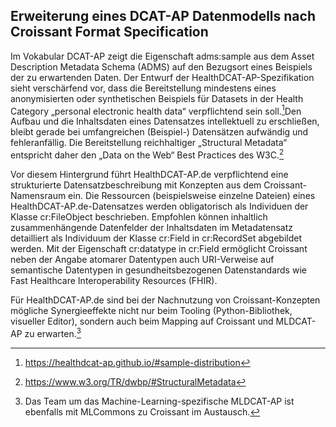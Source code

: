 ## Erweiterung eines DCAT-AP Datenmodells nach Croissant Format Specification
Im Vokabular DCAT-AP zeigt die Eigenschaft adms:sample aus dem Asset Description Metadata Schema (ADMS) auf den Bezugsort eines Beispiels der zu erwartenden Daten. Der Entwurf der HealthDCAT-AP-Spezifikation sieht verschärfend vor, dass die Bereitstellung mindestens eines anonymisierten oder synthetischen Beispiels für Datasets in der Health Category „personal electronic health data“ verpflichtend sein soll.[^48]Den Aufbau und die Inhaltsdaten eines Datensatzes intellektuell zu erschließen, bleibt gerade bei umfangreichen (Beispiel-) Datensätzen aufwändig und fehleranfällig. Die Bereitstellung reichhaltiger „Structural Metadata“ entspricht daher den „Data on the Web“ Best Practices des W3C.[^49]

Vor diesem Hintergrund führt HealthDCAT-AP.de verpflichtend eine strukturierte Datensatzbeschreibung mit Konzepten aus dem Croissant-Namensraum ein. Die Ressourcen (beispielsweise einzelne Dateien) eines HealthDCAT-AP.de-Datensatzes werden obligatorisch als Individuen der Klasse cr:FileObject beschrieben. Empfohlen können inhaltlich zusammenhängende Datenfelder der Inhaltsdaten im Metadatensatz detailliert als Individuum der Klasse cr:Field in cr:RecordSet abgebildet werden. Mit der Eigenschaft cr:datatype in cr:Field ermöglicht Croissant neben der Angabe atomarer Datentypen auch URI-Verweise auf semantische Datentypen in gesundheitsbezogenen Datenstandards wie Fast Healthcare Interoperability Resources (FHIR).

Für HealthDCAT-AP.de sind bei der Nachnutzung von Croissant-Konzepten mögliche Synergieeffekte nicht nur beim Tooling (Python-Bibliothek, visueller Editor), sondern auch beim Mapping auf Croissant und MLDCAT-AP zu erwarten.[^50]

[^48]:https://healthdcat-ap.github.io/#sample-distribution
[^49]:https://www.w3.org/TR/dwbp/#StructuralMetadata
[^50]:Das Team um das Machine-Learning-spezifische MLDCAT-AP ist ebenfalls mit MLCommons zu Croissant im Austausch.
